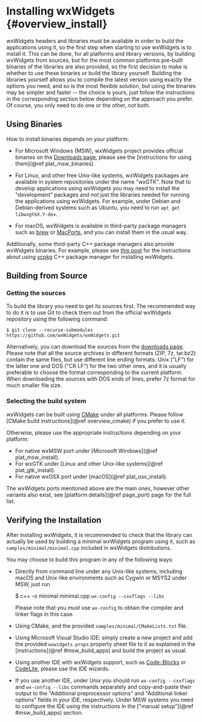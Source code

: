 Installing wxWidgets    {#overview_install}
====================

wxWidgets headers and libraries must be available in order to build the
applications using it, so the first step when starting to use wxWidgets is to
install it. This can be done, for all platforms and library versions, by
building wxWidgets from sources, but for the most common platforms pre-built
binaries of the libraries are also provided, so the first decision to make is
whether to use these binaries or build the library yourself. Building the
libraries yourself allows you to compile the latest version using exactly the
options you need, and so is the most flexible solution, but using the binaries
may be simpler and faster -- the choice is yours, just follow the instructions
in the corresponding section below depending on the approach you prefer. Of
course, you only need to do one _or_ the other, _not_ both.


Using Binaries
--------------

How to install binaries depends on your platform:

- For Microsoft Windows (MSW), wxWidgets project provides official binaries
  on the [Downloads page](http://www.wxwidgets.org/downloads/), please see
  the [instructions for using them](@ref plat_msw_binaries).

- For Linux, and other free Unix-like systems, wxWidgets packages are available
  in system repositories under the name "wxGTK". Note that to develop
  applications using wxWidgets you may need to install the "development"
  packages and not just the libraries needed for running the applications using
  wxWidgets. For example, under Debian and Debian-derived systems such as
  Ubuntu, you need to run `apt get libwxgtkX.Y-dev`.

- For macOS, wxWidgets is available in third-party package managers such as
  [brew][1] or [MacPorts][2], and you can install them in the usual way.

[1]: https://brew.sh/
[2]: https://www.macports.org/


Additionally, some third-party C++ package managers also provide wxWidgets
binaries. For example, please see [this post][3] for the instructions about
using [vcpkg][4] C++ package manager for installing wxWidgets.

[3]: https://www.wxwidgets.org/blog/2019/01/wxwidgets-and-vcpkg/
[4]: https://github.com/microsoft/vcpkg


Building from Source
--------------------

### Getting the sources

To build the library you need to get its sources first. The recommended way to
do it is to use Git to check them out from the official wxWidgets repository
using the following command:

    $ git clone --recurse-submodules https://github.com/wxWidgets/wxWidgets.git

Alternatively, you can download the sources from the [downloads page][1].
Please note that all the source archives in different formats (ZIP, 7z,
tar.bz2) contain the same files, but use different line ending formats: Unix
("LF") for the latter one and DOS ("CR LF") for the two other ones, and it is
usually preferable to choose the format corresponding to the current platform.
When downloading the sources with DOS ends of lines, prefer 7z format for much
smaller file size.


### Selecting the build system

wxWidgets can be built using [CMake](https://cmake.org/) under all platforms.
Please follow [CMake build instructions](@ref overview_cmake) if you prefer to
use it.

Otherwise, please use the appropriate instructions depending on your platform:

- For native wxMSW port under [Microsoft Windows](@ref plat_msw_install).
- For wxGTK under [Linux and other Unix-like systems](@ref plat_gtk_install).
- For native wxOSX port under [macOS](@ref plat_osx_install).

The wxWidgets ports mentioned above are the main ones, however other variants
also exist, see [platform details](@ref page_port) page for the full list.


Verifying the Installation
--------------------------

After installing wxWidgets, it is recommended to check that the library can
actually be used by building a minimal wxWidgets program using it, such as
`samples/minimal/minimal.cpp` included in wxWidgets distributions.

You may choose to build this program in any of the following ways:

- Directly from command line under any Unix-like systems, including macOS and
  Unix-like environments such as Cygwin or MSYS2 under MSW, just run

    $ c++ -o minimal minimal.cpp `wx-config --cxxflags --libs`

  Please note that you *must* use `wx-config` to obtain the compiler and linker
  flags in this case.

- Using CMake, and the provided `samples/minimal/CMakeLists.txt` file.

- Using Microsoft Visual Studio IDE: simply create a new project and add the
  provided `wxwidgets.props` property sheet file to it as explained in the
  [instructions](@ref #msw_build_apps) and build the project as usual.

- Using another IDE with wxWidgets support, such as [Code::Blocks][1] or
  [CodeLite][2], please use the IDE wizards.

[1]: https://www.codeblocks.org/
[2]: https://codelite.org/

- If you use another IDE, under Unix you should run `wx-config --cxxflags` and
  `wx-config --libs` commands separately and copy-and-paste their output to the
  "Additional preprocessor options" and "Additional linker options" fields in
  your IDE, respectively. Under MSW systems you need to configure the IDE using
  the instructions in the ["manual setup"](@ref #msw_build_apps) section.
